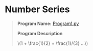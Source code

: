 # Number Series

<script type="text/javascript" src="https://cdnjs.cloudflare.com/ajax/libs/mathjax/2.7.0/MathJax.js?config=TeX-AMS_CHTML"></script>


> **Program Name:** [Program1.py](Program1.py)
>
> __**Program Description**__
>
> \\(1 + \\frac{1}{2} + \\frac{1}/{3} ...\\)